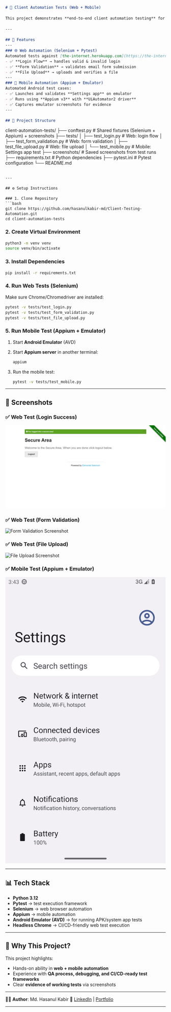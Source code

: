 ```markdown
# 🧪 Client Automation Tests (Web + Mobile)

This project demonstrates **end-to-end client automation testing** for both **Web** (Selenium) and **Mobile** (Appium + Android Emulator).  

---

## 🚀 Features
---
### 🌐 Web Automation (Selenium + Pytest)
Automated tests against [the-internet.herokuapp.com](https://the-internet.herokuapp.com):
- ✅ **Login Flow** → handles valid & invalid login  
- ✅ **Form Validation** → validates email form submission  
- ✅ **File Upload** → uploads and verifies a file  
---
### 📱 Mobile Automation (Appium + Emulator)
Automated Android test cases:
- ✅ Launches and validates **Settings app** on emulator  
- ✅ Runs using **Appium v3** with **UiAutomator2 driver**  
- ✅ Captures emulator screenshots for evidence  
---

## 📂 Project Structure
```

client-automation-tests/
├── conftest.py # Shared fixtures (Selenium + Appium) + screenshots
├── tests/
│ ├── test_login.py # Web: login flow
│ ├── test_form_validation.py # Web: form validation
│ ├── test_file_upload.py # Web: file upload
│ └── test_mobile.py # Mobile: Settings app test
├── screenshots/ # Saved screenshots from test runs
├── requirements.txt # Python dependencies
├── pytest.ini # Pytest configuration
└── README.md

````

---

## ⚙️ Setup Instructions

### 1. Clone Repository
```bash
git clone https://github.com/hasanulkabir-md/Client-Testing-Automation.git
cd client-automation-tests
````

### 2. Create Virtual Environment

```bash
python3 -m venv venv
source venv/bin/activate
```

### 3. Install Dependencies

```bash
pip install -r requirements.txt
```

### 4. Run Web Tests (Selenium)

Make sure Chrome/Chromedriver are installed:

```bash
pytest -v tests/test_login.py
pytest -v tests/test_form_validation.py
pytest -v tests/test_file_upload.py
```

### 5. Run Mobile Test (Appium + Emulator)

1. Start **Android Emulator** (AVD)
2. Start **Appium server** in another terminal:

   ```bash
   appium
   ```
3. Run the mobile test:

   ```bash
   pytest -v tests/test_mobile.py
   ```

---

## 📸 Screenshots

### ✅ Web Test (Login Success)

![Login Screenshot](screenshots/test_login_flow.png)

### ✅ Web Test (Form Validation)

![Form Validation Screenshot](screenshots/test_form_validation.png)

### ✅ Web Test (File Upload)

![File Upload Screenshot](screenshots/test_file_upload.png)

### ✅ Mobile Test (Appium + Emulator)

![Settings Screenshot](screenshots/settings_open.png)

---

## 📊 Tech Stack

* **Python 3.12**
* **Pytest** → test execution framework
* **Selenium** → web browser automation
* **Appium** → mobile automation
* **Android Emulator (AVD)** → for running APK/system app tests
* **Headless Chrome** → CI/CD-friendly web test execution

---

## 🎯 Why This Project?

This project highlights:

* Hands-on ability in **web + mobile automation**
* Experience with **QA process, debugging, and CI/CD-ready test frameworks**
* Clear **evidence of working tests** via screenshots

---

👨‍💻 **Author**: Md. Hasanul Kabir
🔗 [LinkedIn](https://linkedin.com/in/hasanulkabir_md) | [Portfolio](https://your-portfolio.com)

---



